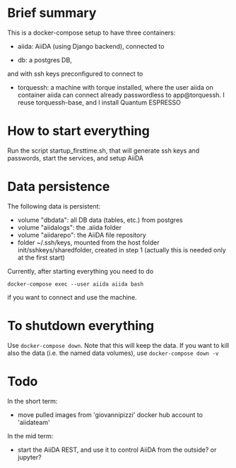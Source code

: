 # Brief summary

This is a docker-compose setup to have three containers:

- aiida: AiiDA (using Django backend), connected to 

- db: a postgres DB, 
  
and with ssh keys preconfigured to connect to 

- torquessh: a machine with torque installed, where the user aiida on container
  aiida can connect already passwordless to app@torquessh.
  I reuse torquessh-base, and I install Quantum ESPRESSO

# How to start everything

Run the script startup_firsttime.sh, that will generate ssh keys and 
passwords, start the services, and setup AiiDA

# Data persistence

The following data is persistent:

- volume "dbdata": all DB data (tables, etc.) from postgres
- volume "aiidalogs": the .aiida folder
- volume "aiidarepo": the AiiDA file repository
- folder ~/.ssh/keys, mounted from the host folder init/sshkeys/sharedfolder,
  created in step 1 (actually this is needed only at the first start)

Currently, after starting everything you need to do

``docker-compose exec --user aiida aiida bash``

if you want to connect and use the machine.

# To shutdown everything

Use `docker-compose down`. Note that this will keep the data.
If you want to kill also the data (i.e. the named data volumes), use
`docker-compose down -v`

# Todo

In the short term:

  - move pulled images from 'giovannipizzi' docker hub account to 'aiidateam'

In the mid term:

  - start the AiiDA REST, and use it to control AiiDA from the outside? or jupyter?

